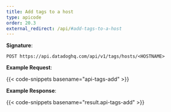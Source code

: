```yaml
---
title: Add tags to a host
type: apicode
order: 20.3
external_redirect: /api/#add-tags-to-a-host
---
```


**Signature**:

`POST https://api.datadoghq.com/api/v1/tags/hosts/<HOSTNAME>`

**Example Request**:

{{< code-snippets basename="api-tags-add" >}}

**Example Response**:

{{< code-snippets basename="result.api-tags-add" >}}

